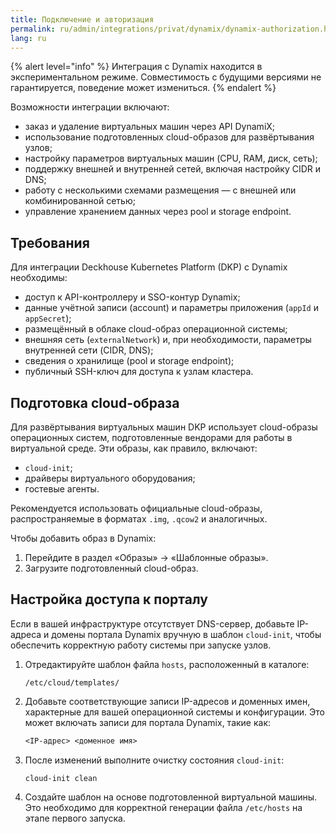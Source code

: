 ```yaml
---
title: Подключение и авторизация
permalink: ru/admin/integrations/privat/dynamix/dynamix-authorization.html
lang: ru
---
```


{% alert level="info" %}
Интеграция с Dynamix находится в экспериментальном режиме. Совместимость с будущими версиями не гарантируется, поведение может измениться.
{% endalert %}

Возможности интеграции включают:
- заказ и удаление виртуальных машин через API DynamiX;
- использование подготовленных cloud-образов для развёртывания узлов;
- настройку параметров виртуальных машин (CPU, RAM, диск, сеть);
- поддержку внешней и внутренней сетей, включая настройку CIDR и DNS;
- работу с несколькими схемами размещения — с внешней или комбинированной сетью;
- управление хранением данных через pool и storage endpoint.

## Требования

Для интеграции Deckhouse Kubernetes Platform (DKP) с Dynamix необходимы:

- доступ к API-контроллеру и SSO-контур Dynamix;
- данные учётной записи (account) и параметры приложения (`appId` и `appSecret`);
- размещённый в облаке cloud-образ операционной системы;
- внешняя сеть (`externalNetwork`) и, при необходимости, параметры внутренней сети (CIDR, DNS);
- сведения о хранилище (pool и storage endpoint);
- публичный SSH-ключ для доступа к узлам кластера.

## Подготовка cloud-образа

Для развёртывания виртуальных машин DKP использует cloud-образы операционных систем, подготовленные вендорами для работы в виртуальной среде. Эти образы, как правило, включают:

- `cloud-init`;
- драйверы виртуального оборудования;
- гостевые агенты.

Рекомендуется использовать официальные cloud-образы, распространяемые в форматах `.img`, `.qcow2` и аналогичных.

Чтобы добавить образ в Dynamix:

1. Перейдите в раздел «Образы» → «Шаблонные образы».
1. Загрузите подготовленный cloud-образ.

## Настройка доступа к порталу

Если в вашей инфраструктуре отсутствует DNS-сервер, добавьте IP-адреса и домены портала Dynamix вручную в шаблон `cloud-init`, чтобы обеспечить корректную работу системы при запуске узлов.

1. Отредактируйте шаблон файла `hosts`, расположенный в каталоге:

   ```console
   /etc/cloud/templates/
   ```

1. Добавьте соответствующие записи IP-адресов и доменных имен, характерные для вашей операционной системы и конфигурации. Это может включать записи для портала Dynamix, такие как:

   ```txt
   <IP-адрес> <доменное имя>
   ```

1. После изменений выполните очистку состояния `cloud-init`:

   ```console
   cloud-init clean
   ```

1. Создайте шаблон на основе подготовленной виртуальной машины. Это необходимо для корректной генерации файла `/etc/hosts` на этапе первого запуска.
